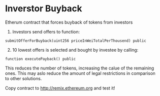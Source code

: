 # Inverstor Buyback

Etherum contract that forces buyback of tokens from investors



1) Investors send offers to function: 

`submitOfferForBuyback(uint256 priceInWeiTotalPerThousend) public `

2) 10 lowest offers is selected and bought by investee by calling: 

`function executePayback() public `



This reduces the number of tokens, increasing the calue of the remaining ones. 
This may aslo reduce the amount of legal restrictions in comparison to other solutions. 



Copy contract to http://remix.ethereum.org and test it! 
